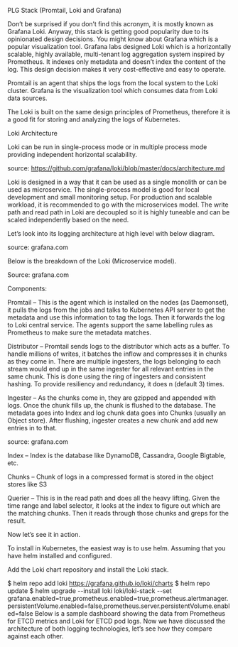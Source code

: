 PLG Stack (Promtail, Loki and Grafana)

Don’t be surprised if you don’t find this acronym, it is mostly known as Grafana Loki. Anyway, this stack is getting good popularity due to its opinionated design decisions. You might know about Grafana which is a popular visualization tool. Grafana labs designed Loki which is a horizontally scalable, highly available, multi-tenant log aggregation system inspired by Prometheus. It indexes only metadata and doesn’t index the content of the log. This design decision makes it very cost-effective and easy to operate.

Promtail is an agent that ships the logs from the local system to the Loki cluster. Grafana is the visualization tool which consumes data from Loki data sources.

The Loki is built on the same design principles of Prometheus, therefore it is a good fit for storing and analyzing the logs of Kubernetes.

Loki Architecture

Loki can be run in single-process mode or in multiple process mode providing independent horizontal scalability.

source: https://github.com/grafana/loki/blob/master/docs/architecture.md

Loki is designed in a way that it can be used as a single monolith or can be used as microservice. The single-process model is good for local development and small monitoring setup. For production and scalable workload, it is recommended to go with the microservices model. The write path and read path in Loki are decoupled so it is highly tuneable and can be scaled independently based on the need.

Let’s look into its logging architecture at high level with below diagram.

source: grafana.com

Below is the breakdown of the Loki (Microservice model).

Source: grafana.com

Components:

Promtail – This is the agent which is installed on the nodes (as Daemonset), it pulls the logs from the jobs and talks to Kubernetes API server to get the metadata and use this information to tag the logs. Then it forwards the log to Loki central service.  The agents support the same labelling rules as Prometheus to make sure the metadata matches.

Distributor – Promtail sends logs to the distributor which acts as a buffer. To handle millions of writes, it batches the inflow and compresses it in chunks as they come in. There are multiple ingesters, the logs belonging to each stream would end up in the same ingester for all relevant entries in the same chunk. This is done using the ring of ingesters and consistent hashing. To provide resiliency and redundancy, it does n (default 3) times.

Ingester – As the chunks come in, they are gzipped and appended with logs. Once the chunk fills up, the chunk is flushed to the database.  The metadata goes into Index and log chunk data goes into Chunks (usually an Object store).  After flushing, ingester creates a new chunk and add new entries in to that.

source: grafana.com

Index – Index is the database like DynamoDB, Cassandra, Google Bigtable, etc.

Chunks –  Chunk of logs in a compressed format is stored in the object stores like S3

Querier – This is in the read path and does all the heavy lifting. Given the time range and label selector, it looks at the index to figure out which are the matching chunks. Then it reads through those chunks and greps for the result.

Now let’s see it in action.

To install in Kubernetes, the easiest way is to use helm.  Assuming that you have helm installed and configured.

Add the Loki chart repository and install the Loki stack.

$ helm repo add loki https://grafana.github.io/loki/charts
$ helm repo update
$ helm upgrade --install loki loki/loki-stack --set grafana.enabled=true,prometheus.enabled=true,prometheus.alertmanager.persistentVolume.enabled=false,prometheus.server.persistentVolume.enabled=false
Below is a sample dashboard showing the data from Prometheus for ETCD metrics and Loki for ETCD pod logs.
Now we have discussed the architecture of both logging technologies, let’s see how they compare against each other.